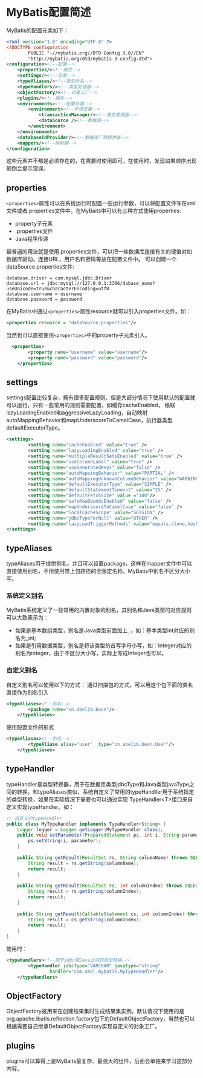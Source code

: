 # MyBatis配置简述
MyBatis的配置元素如下：
```xml
<?xml version="1.0" encoding="UTF-8" ?>
<!DOCTYPE configuration
        PUBLIC "-//mybatis.org//DTD Config 3.0//EN"
        "http://mybatis.org/dtd/mybatis-3-config.dtd">
<configuration><!--配置-->
    <properties/><!--属性-->
    <settings/><!--设置-->
    <typeAliases/><!--类型命名-->
    <typeHandlers/><!--类型处理器-->
    <objectFactory/><!--对象工厂-->
    <plugins/><!--插件-->
    <environments><!--配置环境-->
        <environment><!--环境变量-->
            <transactionManager/><!--事务管理器-->
            <dataSource /><!--数据源-->
        </environment>
    </environments>
    <databaseIdProvider/><!--数据库厂商提供者-->
    <mappers/><!--映射器-->
</configuration>
```
这些元素并不都是必须存在的，在需要时使用即可，在使用时，发现如果顺序出现颠倒会提示错误。
## properties
`<properties>`属性可以在系统运行时配置一些运行参数，可以将配置文件写在xml文件或者.properties文件中。在MyBaits中可以有三种方式使用properties:
* property子元素
* .properties文件
* Java程序传递 
 
最普遍的用法就是使用.properties文件，可以把一些数据库连接有关的键值对如数据库驱动，连接URL，用户名和密码等放在配置文件中。
可以创建一个dataSource.properties文件:
``` .properties
database.driver = com.mysql.jdbc.Driver
database.url = jdbc:mysql://127.0.0.1:3306/dabase_name?useUnicode=true&characterEncoding=utf8
database.username = username
database.password = password
```
在MyBatis中通过`<properties>`属性resource就可以引入properties文件。如：
```xml
<properties resource = "dataSource.properties"/>
```
当然也可以直接使用`<properties>`中的property子元素引入。
```xml
  <properties>
        <property name="username" value="username"/>
        <property name="password" value="password"/>
    </properties>
```
## settings
settings配置比较复杂，拥有很多配置规则，但是大部分情况下使用默认的配置就可以运行，只有一些常用的规则需要配置，如缓存cacheEnabled， 级联lazyLoadingEnabled和aggressiveLazyLoading，自动映射autoMappingBehavior和mapUnderscoreToCamelCase，执行器类型defaultExecutorType。
``` xml
<settings> 
        <setting name="cacheEnabled" value="true" /> 
        <setting name="lazyLoadingEnabled" value="true" /> 
        <setting name="multipleResultSetsEnabled" value="true" /> 
        <setting name="useColumnLabel" value="true" /> 
        <setting name="useGeneratedKeys" value="false" /> 
        <setting name="autoMappingBehavior" value="PARTIAL" /> 
        <setting name="autoMappingUnknownColumnBehavior" value="WARNING"/>
        <setting name="defaultExecutorType" value="SIMPLE" /> 
        <setting name="defaultStatementTimeout" value="25" />
        <setting name="defaultFetchSize" value ="100"/>
        <setting name="safeRowBoundsEnabled" value="false" /> 
        <setting name="mapUnderscoreToCamelCase" value="false" /> 
        <setting name="localCacheScope" value="SESSION" /> 
        <setting name="jdbcTypeForNull" value="OTHER" /> 
        <setting name="lazyLoadTriggerMethods" value="equals,clone,hashCode,toString" /> 
</settings>
```
## typeAliases
typeAliases用于提供别名，并且可以设置package，这样在mapper文件中可以直接使用别名，不用使用带上包路径的全限定名称。MyBatis中别名不区分大小写。
### 系统定义别名
MyBatis系统定义了一些常用的内置对象的别名，其别名和Java类型的对应规则可以大致表示为：
 
* 如果是基本数组类型，别名是Java类型前面加上`_`，如：基本类型int对应的别名为\_int;
* 如果是引用数据类型，别名是将该类型的首写字母小写，如：Integer对应的别名为integer，由于不区分大小写，实际上写成Integer也可以。
 
### 自定义别名
自定义别名可以使用以下的方式：
通过扫描包的方式，可以用这个包下面的类名直接作为别名引入
```xml
<typeAliases><!--别名-->
        <package name="cn.abelib.bean"/>
    </typeAliases>
```
使用配置文件的形式
```xml
<typeAliases><!--别名-->
        <typeAliase alias="user"  type="cn.abelib.bean.User"/>
    </typeAliases>
```
## typeHandler
typeHandler是类型转换器，用于在数据库类型jdbcType和Java类型javaType之间的转换。和typeAliases类似，系统自定义了常用的typeHandller用于系统指定的类型转换，如果在实际情况下需要也可以通过实现 TypeHandler\<T>接口来自定义实现typeHandler。如：
```java
// 自定义的typeHandler
public class MyTypeHandler implements TypeHandler<String> {
    Logger logger = Logger.getLogger(MyTypeHandler.class);
    public void setParameter(PreparedStatement ps, int i, String parameter, JdbcType jdbcType) throws SQLException {
        ps.setString(i, parameter);
    }
 
    public String getResult(ResultSet rs, String columnName) throws SQLException {
        String result = rs.getString(columnName);
        return result;
    }
 
    public String getResult(ResultSet rs, int columnIndex) throws SQLException {
        String result = rs.getString(columnIndex);
        return result;
    }
 
    public String getResult(CallableStatement cs, int columnIndex) throws SQLException {
        String result = cs.getString(columnIndex);
        return result;
    }
}
```
使用时：
```xml
<typeHandlers><!--用于jdbc和Java之间的类型转换-->
        <typeHandler jdbcType="VARCHAR" javaType="string"
                handler="com.abel.mybatis.MyTypeHandler"/>
    </typeHandlers>
```
## ObjectFactory
ObjectFactory被用来在创建结果集时生成结果集实例。默认情况下使用的是org.apache.ibatis.reflection.factory包下的DefaultObjectFactory，当然也可以根据需要自己继承DefaultObjectFactory实现自定义的对象工厂。
 
## plugins
plugins可以算得上是MyBaits最复杂、最强大的组件，后面会单独来学习这部分内容。
 